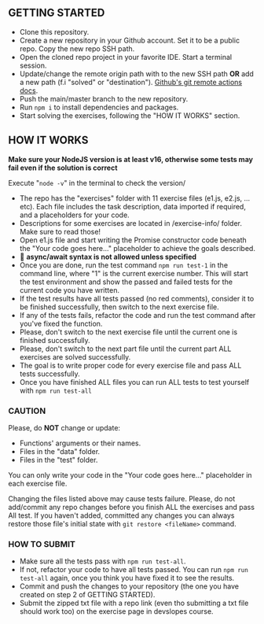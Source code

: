 ## GETTING STARTED

- Clone this repository.
- Create a new repository in your Github account. Set it to be a public repo. Copy the new repo SSH path.
- Open the cloned repo project in your favorite IDE. Start a terminal session.
- Update/change the remote origin path with to the new SSH path **OR** add a new path (f.i "solved" or "destination"). [Github's git remote actions docs](https://docs.github.com/en/get-started/getting-started-with-git/managing-remote-repositories).
- Push the main/master branch to the new repository.
- Run `npm i` to install dependencies and packages.
- Start solving the exercises, following the "HOW IT WORKS" section.

## HOW IT WORKS

**Make sure your NodeJS version is at least v16, otherwise some tests may fail even if the solution is correct**

Execute "`node -v`" in the terminal to check the version/

- The repo has the "exercises" folder with 11 exercise files (e1.js, e2.js, ... etc). Each file includes the task description, data imported if required, and a placeholders for your code.
- Descriptions for some exercises are located in /exercise-info/ folder. Make sure to read those!
- Open e1.js file and start writing the Promise constructor code beneath the "Your code goes here..." placeholder to achieve the goals described.
- 🔴 **async/await syntax is not allowed unless specified**
- Once you are done, run the test command `npm run test-1` in the command line, where "1" is the current exercise number. This will start the test environment and show the passed and failed tests for the current code you have written.
- If the test results have all tests passed (no red comments), consider it to be finished successfully, then switch to the next exercise file.
- If any of the tests fails, refactor the code and run the test command after you've fixed the function.
- Please, don't switch to the next exercise file until the current one is finished successfully.
- Please, don't switch to the next part file until the current part ALL exercises are solved successfully.
- The goal is to write proper code for every exercise file and pass ALL tests successfully.
- Once you have finished ALL files you can run ALL tests to test yourself with `npm run test-all`

### CAUTION

Please, do **NOT** change or update:

- Functions' arguments or their names.
- Files in the "data" folder.
- Files in the "test" folder.

You can only write your code in the "Your code goes here..." placeholder in each exercise file.

Changing the files listed above may cause tests failure.
Please, do not add/commit any repo changes before you finish ALL the exercises and pass All test.
If you haven't added, committed any changes you can always restore those file's initial state with `git restore <fileName>` command.

### HOW TO SUBMIT

- Make sure all the tests pass with `npm run test-all`.
- If not, refactor your code to have all tests passed. You can run `npm run test-all` again, once you think you have fixed it to see the results.
- Commit and push the changes to your repository (the one you have created on step 2 of GETTING STARTED).
- Submit the zipped txt file with a repo link (even tho submitting a txt file should work too) on the exercise page in devslopes course.
